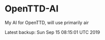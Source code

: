 # OpenTTD-AI
My AI for OpenTTD, will use primarily air

Latest backup: Sun Sep 15 08:15:01 UTC 2019
